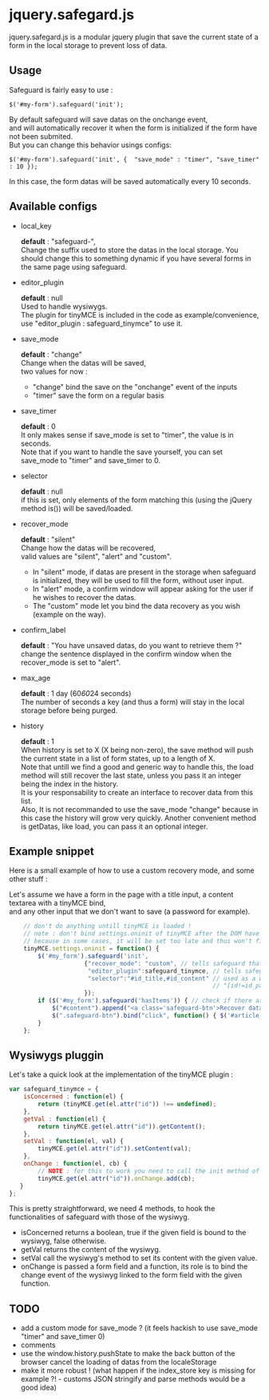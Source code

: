 jquery.safegard.js
==================

jquery.safegard.js is a modular jquery plugin that save the current state of a form in the local storage to prevent loss of data.

Usage
-----

Safeguard is fairly easy to use :

`$('#my-form').safeguard('init');`

By default safeguard will save datas on the onchange event,  
and will automatically recover it when the form is initialized if the form have not been submited.  
But you can change this behavior usings configs:  

`$('#my-form').safeguard('init', { 
                                "save_mode" : "timer",
                                "save_timer" : 10
                                });`

In this case, the form datas will be saved automatically every 10 seconds.


Available configs
-----------------

* local_key 
 
    **default** : "safeguard-",  
    Change the suffix used to store the datas in the local storage.
    You should change this to something dynamic if you have several forms in the same page using safeguard.

* editor_plugin

    **default** : null  
    Used to handle wysiwygs.  
    The plugin for tinyMCE is included in the code as example/convenience, use "editor_plugin : safeguard_tinymce" to use it.

* save_mode

    **default** : "change"  
    Change when the datas will be saved,  
    two values for now :
    * "change" bind the save on the "onchange" event of the inputs
    * "timer" save the form on a regular basis  


* save_timer

    **default** : 0  
    It only makes sense if save_mode is set to "timer", the value is in seconds.  
    Note that if you want to handle the save yourself, you can set save_mode to "timer" and save_timer to 0.

* selector

    **default** : null  
    if this is set, only elements of the form matching this (using the jQuery method is()) will be saved/loaded.

* recover_mode

    **default** : "silent"  
    Change how the datas will be recovered,  
    valid values are "silent", "alert" and "custom".  
    * In "silent" mode, if datas are present in the storage when safeguard is initialized, they will be used to fill the form, without user input.  
    * In "alert" mode, a confirm window will appear asking for the user if he wishes to recover the datas.  
    * The "custom" mode let you bind the data recovery as you wish (example on the way).

* confirm_label

    **default** : "You have unsaved datas, do you want to retrieve them ?"  
    change the sentence displayed in the confirm window when the recover_mode is set to "alert".

* max_age  

    **default** : 1 day (60*60*24 seconds)  
    The number of seconds a key (and thus a form) will stay in the local storage before being purged.

* history

    **default** : 1  
    When history is set to X (X being non-zero), the save method will push the current state in a list of form states, up to a length of X.  
    Note that untill we find a good and generic way to handle this, the load method will still recover the last state, unless you pass it an integer being the index in the history.  
    It is your responsability to create an interface to recover data from this list.  
    Also, It is not recommanded to use the save_mode "change" because in this case the history will grow very quickly.
    Another convenient method is getDatas, like load, you can pass it an optional integer.


Example snippet
---------------

Here is a small example of how to use a custom recovery mode, and some other stuff :

Let's assume we have a form in the page with a title input, a content textarea with a tinyMCE bind,  
and any other input that we don't want to save (a password for example). 

```javascript
    // don't do anything untill tinyMCE is loaded ! 
    // note : don't bind settings.oninit of tinyMCE after the DOM have been loaded
    // because in some cases, it will be set too late and thus won't fire.
    tinyMCE.settings.oninit = function() { 
        $('#my_form').safeguard('init', 
                     {"recover_mode": "custom", // tells safeguard that we will handle the recovery by ourselves. 
                      "editor_plugin":safeguard_tinymce, // tells safeguard that some fields in the form are tinyMCE bound. 
                      "selector":"#id_title,#id_content" // used as a whitelist, we could also do something like 
                                                         // "[id!=id_password]" if we prefer a blacklist style selector. 
                     }); 
        if ($('#my_form').safeguard('hasItems')) { // check if there are saved datas at initialization time 
            $("#content").append("<a class='safeguard-btn'>Recover datas</a>"); // add a button if it is the case 
            $(".safeguard-btn").bind("click", function() { $('#article_form').safeguard('load'); }); // bind the click on the button to load the saved datas 
        } 
    };

```


Wysiwygs pluggin
----------------

Let's take a quick look at the implementation of the tinyMCE plugin :

```javascript
var safeguard_tinymce = {
    isConcerned : function(el) {
        return (tinyMCE.get(el.attr("id")) !== undefined);
    },
    getVal : function(el) {
        return tinyMCE.get(el.attr("id")).getContent();
    },
    setVal : function(el, val) {
        tinyMCE.get(el.attr("id")).setContent(val);
    },
    onChange : function(el, cb) {
        // NOTE : for this to work you need to call the init method of safeguard AFTER the initialization of tinyMCE
        tinyMCE.get(el.attr("id")).onChange.add(cb);
   }
};
```
This is pretty straightforward, we need 4 methods, to hook the functionalities of safeguard with those of the wysiwyg.
* isConcerned returns a boolean, true if the given field is bound to the wysiwyg, false otherwise.
* getVal returns the content of the wysiwyg.
* setVal call the wysiwyg's method to set its content with the given value.
* onChange is passed a form field and a function, its role is to bind the change event of the wysiwyg linked to the form field with the given function.


TODO
----

* add a custom mode for save_mode ? (it feels hackish to use save_mode "timer" and save_timer 0)
* comments
* use the window.history.pushState to make the back button of the browser cancel the loading of datas from the localeStorage
* make it more robust ! (what happen if the index_store key is missing for example ?! - customs JSON stringify and parse methods would be a good idea)
